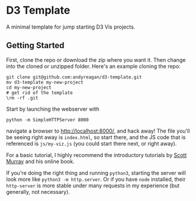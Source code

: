 # D3 Template

A minimal template for jump starting D3 Vis projects.

## Getting Started

First, clone the repo or download the zip where you want it.
Then change into the cloned or unzipped folder.
Here's an example cloning the repo:

```
git clone git@github.com:andyreagan/d3-template.git
mv d3-template my-new-project
cd my-new-project
# get rid of the template
\rm -rf .git
```

Start by launching the webserver with

```
python -m SimpleHTTPServer 8000
```
navigate a browser to [http://localhost:8000/](http://localhost:8000/),
and hack away!
The file you'll be seeing right away is `index.html`,
so start there,
and the JS code that is referenced is `js/my-viz.js` (you could start there next, or right away).

For a basic tutorial, I highly recommend the introductory tutorials by [Scott Murray](http://alignedleft.com/tutorials/d3/adding-elements) and his online book.


If you're doing the right thing and running `python3`, starting the server will look more like `python3 -m http.server`.
Or if you have `node` installed, their `http-server` is more stable under many requests in my experience (but generally, not necessary).

